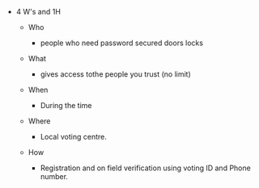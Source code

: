 * 4 W's and 1H
    * Who
      * people who need password secured doors locks

    * What
      * gives access tothe people you trust (no limit)

    * When
      * During the time 

    * Where
      * Local voting centre.

    * How
      * Registration and on field verification using voting ID and Phone number.
